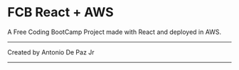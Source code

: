 # FCB React + AWS

A Free Coding BootCamp Project made with React and deployed in AWS.

----

Created by Antonio De Paz Jr


----
